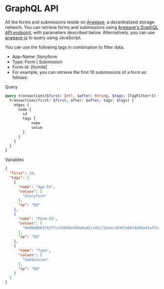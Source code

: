 # GraphQL API

All the forms and submissions reside on [Arweave](http://arweave.org), a decentralized storage network. You can retrieve forms and submissions using [Arweave's GraphQL API endpoint](https://arweave.net/graphql), with parameters described below. Alternatively, you can use [arweave-js](https://github.com/ArweaveTeam/arweave-js) to query using JavaScript.

You can use the following tags in combination to filter data.

* App-Name: Storyform
* Type: Form | Submission
* Form-Id: \[formId]
* For example, you can retrieve the first 10 submissions of a form as follows:

Query

```graphql
query transactions($first: Int!, $after: String, $tags: [TagFilter!]) {
  transactions(first: $first, after: $after, tags: $tags) {
    edges {
      node {
        id
        tags {
            name
            value
        }
      }
    }
  }
}
```

Variables

```json
{
  "first": 10,
  "tags": [
    {
      "name": "App-Id",
      "values": [
        "Storyform"
      ],
      "op": "EQ"
    },
    {
      "name": "Form-Id",
      "values": [
        "0x0b68bb57437fcc55850af68abe42cc45c72e2ec3030fa6074d44a43af51442c1"
      ],
      "op": "EQ"
    },
    {
      "name": "Type",
      "values": [
        "Submission"
      ],
      "op": "EQ"
    }
  ]
}
```
